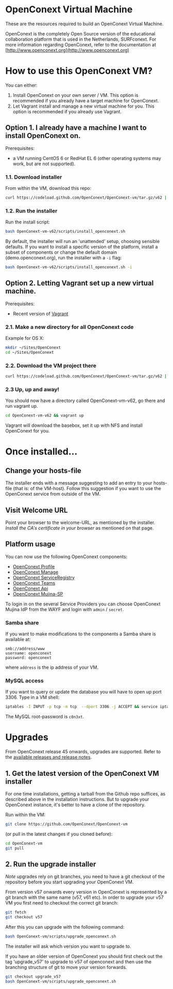 # OpenConext Virtual Machine

These are the resources required to build an OpenConext Virtual Machine.

OpenConext is the completely Open Source version of the educational collaboration platform that is used in the Netherlands, SURFconext.
For more information regarding OpenConext, refer to the documentation at [http://www.openconext.org](http://www.openconext.org)

# How to use this OpenConext VM?

You can either:

1.  Install OpenConext on your own server / VM. This option is recommended if you already have a target machine for OpenConext.
2.  Let Vagrant install and manage a new virtual machine for you. This option is recommended if you already use Vagrant.

## Option 1. I already have a machine I want to install OpenConext on.
Prerequisites:
* a VM running CentOS 6 or RedHat EL 6 (other operating systems may work, but are not supported).

### 1.1. Download installer
From within the VM, download this repo:

```bash
curl https://codeload.github.com/OpenConext/OpenConext-vm/tar.gz/v62 | tar zx
```

### 1.2. Run the installer
Run the install script:

```bash
bash OpenConext-vm-v62/scripts/install_openconext.sh
```

By default, the installer will run an 'unattended' setup, choosing sensible defaults.
If you want to install a specific version of the platform, install a subset of components or change the default domain (demo.openconext.org), run the installer with a ````-i```` flag:

```bash
bash OpenConext-vm-v62/scripts/install_openconext.sh -i
```

## Option 2. Letting Vagrant set up a new virtual machine.

Prerequisites:
* Recent version of [Vagrant](https://www.vagrantup.com)

### 2.1. Make a new directory for all OpenConext code

Example for OS X:
```bash
mkdir ~/Sites/OpenConext
cd ~/Sites/OpenConext
```

### 2.2. Download the VM project there
```bash
curl https://codeload.github.com/OpenConext/OpenConext-vm/tar.gz/v62 | tar zxv
```

### 2.3 Up, up and away!
You should now have a directory called OpenConext-vm-v62, go there and run vagrant up.
```bash
cd OpenConext-vm-v62 && vagrant up
```

Vagrant will download the basebox, set it up with NFS and install OpenConext for you.



# Once installed...

## Change your hosts-file
The installer ends with a message suggesting to add an entry to your hosts-file (that is: of the VM-host).
Follow this suggestion if you want to use the OpenConext service from outside of the VM.

## Visit Welcome URL
Point your browser to the welcome-URL, as mentioned by the installer.
_Install the CA's certificate in your browser_ as mentioned on that page.


## Platform usage

You can now use the following OpenConext components:

* [OpenConext Profile](https://profile.demo.openconext.org)
* [OpenConext Manage](https://manage.demo.openconext.org)
* [OpenConext ServiceRegistry](https://serviceregistry.demo.openconext.org)
* [OpenConext Teams](https://teams.demo.openconext.org)
* [OpenConext Api](https://api.demo.openconext.org/v1/test)
* [OpenConext Mujina-SP](https://mujina-sp.demo.openconext.org)

To login in on the several Service Providers you can choose OpenConext Mujina IdP from the WAYF and login with ``admin`` / ``secret``.

### Samba share
If you want to make modifications to the components a Samba share is available at:

    smb://address/www
    username: openconext
    password: openconext

where ``address`` is the ip address of your VM.

### MySQL access
If you want to query or update the database you will have to open up port 3306. Type in a VM shell:

```bash
iptables -I INPUT -p tcp -m tcp  --dport 3306 -j ACCEPT && service iptables save
```

The MySQL root-password is ``c0n3xt``.

# Upgrades

From OpenConext release 45 onwards, upgrades are supported. Refer to the [available releases and release notes](https://wiki.surfnetlabs.nl/display/OpenConext/Releases).

## 1. Get the latest version of the OpenConext VM installer

For one time installations, getting a tarball from the Github repo suffices, as described above in the installation instructions.
But to upgrade your OpenConext instance, it's better to have a clone of the repository.

Run within the VM:

```bash
git clone https://github.com/OpenConext/OpenConext-vm
```

(or pull in the latest changes if you cloned before):

```bash
cd OpenConext-vm
git pull
```

## 2. Run the upgrade installer
*Note* upgrades rely on git branches, you need to have a git checkout of the repository before you start upgrading your OpenConext VM.

From version v57 onwards every version in OpenConext is represented by a git branch with the same name (v57, v61 etc). In order to upgrade your v57 VM you first need to checkout the correct git branch:

```bash
git fetch
git checkout v57
```

After this you can upgrade with the following command:

```bash
bash OpenConext-vm/scripts/upgrade_openconext.sh
```

The installer will ask which version you want to upgrade to.

If you have an older version of OpenConext you should first check out the tag 'upgrade_v57' to upgrade to v57 of openconext and then use the branching
structure of git to move your version forwards.

```bash
git checkout upgrade_v57
bash OpenConext-vm/scripts/upgrade_openconext.sh
```

